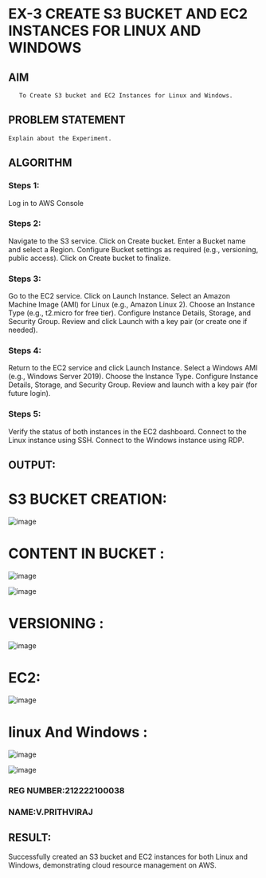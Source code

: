  # EX-3 CREATE S3 BUCKET AND EC2 INSTANCES FOR LINUX AND WINDOWS
  ## AIM
       To Create S3 bucket and EC2 Instances for Linux and Windows.
## PROBLEM STATEMENT
    Explain about the Experiment.

## ALGORITHM
 ### Steps 1:
 Log in to AWS Console
 ### Steps 2:
 Navigate to the S3 service.
Click on Create bucket.
Enter a Bucket name and select a Region.
Configure Bucket settings as required (e.g., versioning, public access).
Click on Create bucket to finalize.
 ### Steps 3:
 Go to the EC2 service.
Click on Launch Instance.
Select an Amazon Machine Image (AMI) for Linux (e.g., Amazon Linux 2).
Choose an Instance Type (e.g., t2.micro for free tier).
Configure Instance Details, Storage, and Security Group.
Review and click Launch with a key pair (or create one if needed).
 ### Steps 4:
 Return to the EC2 service and click Launch Instance.
Select a Windows AMI (e.g., Windows Server 2019).
Choose the Instance Type.
Configure Instance Details, Storage, and Security Group.
Review and launch with a key pair (for future login).
 ### Steps 5:
 Verify the status of both instances in the EC2 dashboard.
Connect to the Linux instance using SSH.
Connect to the Windows instance using RDP.
## OUTPUT:
# S3 BUCKET CREATION:
![image](https://github.com/user-attachments/assets/97b4a7a8-49ac-47fb-b0d5-ce27f9df3f03)

# CONTENT IN BUCKET :
![image](https://github.com/user-attachments/assets/63ca09d6-3ad4-4d68-a6d7-49e094f17af8)

![image](https://github.com/user-attachments/assets/74f8ba09-7ce5-4464-94b6-9615dcdd613c)

# VERSIONING :
![image](https://github.com/user-attachments/assets/43eb6d0b-899a-445a-8588-e48457fa882b)

# EC2:
![image](https://github.com/user-attachments/assets/d58b85c9-5486-4bf2-a1d4-f470e7e4d838)

# linux And Windows :
![image](https://github.com/user-attachments/assets/00a662e7-de85-47ff-808a-80dc2471062d)

![image](https://github.com/user-attachments/assets/9510a304-ab1e-4ca2-a5ae-15bf978b85ff)


### REG NUMBER:212222100038
### NAME:V.PRITHVIRAJ
 
## RESULT:
Successfully created an S3 bucket and EC2 instances for both Linux and Windows, demonstrating cloud resource management on AWS.
 

  


